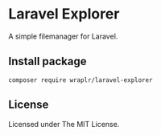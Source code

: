 # Laravel Explorer

A simple filemanager for Laravel.

## Install package

```
composer require wraplr/laravel-explorer
```

## License

Licensed under The MIT License.
